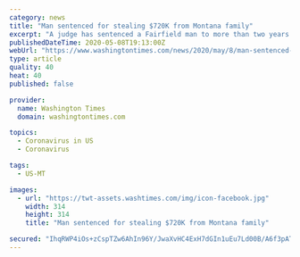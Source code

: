 ```yaml
---
category: news
title: "Man sentenced for stealing $720K from Montana family"
excerpt: "A judge has sentenced a Fairfield man to more than two years in prison after he admitted to posing as a financial services manager to steal about $720,000 from a Montana family."
publishedDateTime: 2020-05-08T19:13:00Z
webUrl: "https://www.washingtontimes.com/news/2020/may/8/man-sentenced-for-stealing-720k-from-montana-famil/"
type: article
quality: 40
heat: 40
published: false

provider:
  name: Washington Times
  domain: washingtontimes.com

topics:
  - Coronavirus in US
  - Coronavirus

tags:
  - US-MT

images:
  - url: "https://twt-assets.washtimes.com/img/icon-facebook.jpg"
    width: 314
    height: 314
    title: "Man sentenced for stealing $720K from Montana family"

secured: "IhqRWP4iOs+zCspTZw6AhIn96Y/JwaXvHC4ExH7dGIn1uEu7Ld00B/A6f3pATpetAo9u5ipJCMJDctr4RI9lqHgUpUPQm63pmruSDM5G4CfVYrvg01aJx46cLLwpgfHAScPkOC9FsZpbvFUFID9KjfZCP6+DEakvfXoI9INy8+jQytu+0QjjtAbis0/boBKcIDBm55bmIb6sEBsSZVZDyn3PHNrzwQyNq6QT4u4HJrAT5OMqfOPxGe/g4aLzi2y1iV/FJAfCp04XAGWd+0UotQIu/oXZ3MoZWMs0zNQYXsMLmFDGms7WTVg7gIo2UZNe;8/4PNmOu10RT5pTn70W5wQ=="
---
```


